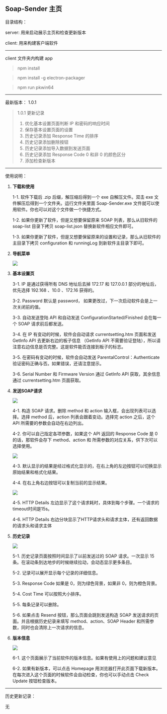 <h2>Soap-Sender 主页</h2>

目录结构：

server: 用来启动展示主页和检查更新版本

client: 用来构建客户端软件

----------


client 文件夹内构建 app

> npm install

> npm install -g electron-packager

> npm run pkwin64

----------


<p>最新版本： 1.0.1</p>

<blockquote>
<p>1.0.1 更新记录</p>
<ol>
<li>优化基本设置页面判断 IP 和密码的响应时间</li>
<li>保存基本设置页面的设置</li>
<li>历史记录添加 Response Time 的排序</li>
<li>历史记录添加删除按钮</li>
<li>历史记录添加导入数据到发送页面</li>
<li>历史记录添加 Response Code 0 和非 0 的颜色区分</li>
<li>添加检查新版本</li>
</ol>
</blockquote>
<hr />
<p>使用说明：</p>
<ol>
<li>
<p><strong>下载和使用</strong></p>
<p>1-1. 软件下载后 .zip 后缀，解压缩后得到一个 exe 自解压文件。双击 exe 文件解压后得到一个文件夹。运行文件夹里面 Soap-Sender.exe 文件就可以使用软件。你也可以对这个文件做一个快捷方式。</p>
<p>1-2. 如果你更新了软件，但是又想要保留原来 SOAP 列表，那么从旧软件的 soap-list 目录下拷贝 soap-list.json 替换新软件相应文件即可。</p>
<p>1-3. 如果你更新了软件，但是又想要保留原来的设置和记录，那么从旧软件的主目录下拷贝 configuration 和 runningLog 到新软件主目录下即可。</p>
</li>
<li>
<p><strong>导航菜单</strong></p>
<p><img src="/server/image/navagation.png" /></p>
</li>
<li>
<p><strong>基本设置页</strong></p>
<p>3-1. IP 是通过获得所有 DNS 地址后去掉 172.17 和 127.0.0.1 部分的地址后，优先选择 192.168 、10.0 、172.16 获得的。</p>
<p>3-2. Password 默认是 password， 如果更改过，下一次启动软件会是上一次关闭前的值。</p>
<p>3-3. 自动发送登陆 API 和自动发送 ConfigurationStarted/Finished 会在每一个 SOAP 请求前后都发送。</p>
<p>3-4. 在 IP 有变动的时候，软件会自动请求 currentsetting.htm 页面和发送 GetInfo API 去更新右边的板子信息 （GetInfo API 不需要验证登陆），所以请注意右边信息是否完整。这是软件能否连接到板子的标志。</p>
<p>3-5. 在密码有变动的时候，软件会自动发送 ParentalControl：Authenticate 验证密码正确与否。如果错误，还请注意提示。</p>
<p>3-6. Serial Number 和 Firmware Version 通过 GetInfo API 获取，其余信息通过 currentsetting.htm 页面获取。</p>
</li>
<li>
<p><strong>发送SOAP请求</strong></p>
<p><img src="/server/image/soap-option.png" /></p>
<p>4-1. 构造 SOAP 请求。删除 method 和 action 输入框，会出现列表可以选择。选择 method 后，action 列表会跟着变动。选择完 action 之后，这个 API 所需要的参数会自动在右边列出。</p>
<p>4-2. 你可以自己指定各项参数，如果这个 API 返回的 Response Code 是 0 的话，那软件会存下 method、action 和 所需参数的对应关系，供下次可以选择使用。</p>
<p><img src="/server/image/response.png" /></p>
<p>4-3. 默认显示的结果是经过格式化显示的，在右上角的左边按钮可以切换显示原始结果和格式化结果。</p>
<p>4-4. 在右上角右边按钮可以复制当前的显示结果。</p>
<p><img src="/server/image/http-detail.png" /></p>
<p>4-5. HTTP Details 左边显示了这个请求耗时，具体到每个步骤。一个请求的timeout时间是15s。</p>
<p>4-6. HTTP Details 右边分块显示了HTTP请求头和请求主体，还有返回数据的请求头和请求主体</p>
</li>
<li>
<p><strong>历史记录</strong></p>
<p><img src="/server/image/logs.png" /></p>
<p>5-1. 历史记录页面按照时间显示了以前发送过的 SOAP 请求。一次显示 15 条。在滚动条到达地步的时候继续拉动，会动态显示更多条目。</p>
<p>5-2. 记录可以展开显示每个记录的详细信息。</p>
<p>5-3. Response Code 如果是 0，则为绿色背景，如果非 0，则为橙色背景。</p>
<p>5-4. Cost Time 可以按照大小排序。</p>
<p>5-5. 每条记录可以删除。</p>
<p>5-6. 如果点击 Resend 按钮，那么页面会跳到发送构造 SOAP 发送请求的页面。并且根据历史纪录来填写 method、action、SOAP Header 和所需参数，同时也会清除上一次请求的信息。</p>
</li>
<li>
<p><strong>版本信息</strong></p>
<p><img src="/server/image/app-version.png" /></p>
<p>6-1. 这个页面展示了当前软件的版本信息。如果有使用上的问题和建议意见</p>
<p>6-2. 如果有新版本，可以点击 Homepage 用浏览器打开此页面下载新版本。在每次进入这个页面的时候软件会自动检查，你也可以手动点击 Check Update 按钮检查版本。</p>
</li>
</ol>
<hr />
<p>历史更新记录：</p>
<p>无</p>